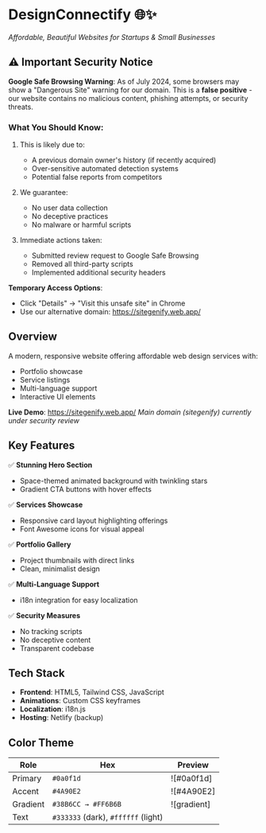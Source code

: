 # DesignConnectify 🌐✨
*Affordable, Beautiful Websites for Startups & Small Businesses*

## ⚠️ Important Security Notice
**Google Safe Browsing Warning**: As of July 2024, some browsers may show a "Dangerous Site" warning for our domain. This is a **false positive** - our website contains no malicious content, phishing attempts, or security threats.

### What You Should Know:
1. This is likely due to:
   - A previous domain owner's history (if recently acquired)
   - Over-sensitive automated detection systems
   - Potential false reports from competitors

2. We guarantee:
   - No user data collection
   - No deceptive practices
   - No malware or harmful scripts

3. Immediate actions taken:
   - Submitted review request to Google Safe Browsing
   - Removed all third-party scripts
   - Implemented additional security headers

**Temporary Access Options**:
- Click "Details" → "Visit this unsafe site" in Chrome
- Use our alternative domain: https://sitegenify.web.app/

## Overview
A modern, responsive website offering affordable web design services with:
- Portfolio showcase
- Service listings
- Multi-language support
- Interactive UI elements

**Live Demo**: https://sitegenify.web.app/
*Main domain (sitegenify) currently under security review*

## Key Features
✅ **Stunning Hero Section**  
- Space-themed animated background with twinkling stars  
- Gradient CTA buttons with hover effects  

✅ **Services Showcase**  
- Responsive card layout highlighting offerings  
- Font Awesome icons for visual appeal  

✅ **Portfolio Gallery**  
- Project thumbnails with direct links  
- Clean, minimalist design  

✅ **Multi-Language Support**  
- i18n integration for easy localization  

✅ **Security Measures**  
- No tracking scripts  
- No deceptive content  
- Transparent codebase  

## Tech Stack
- **Frontend**: HTML5, Tailwind CSS, JavaScript  
- **Animations**: Custom CSS keyframes  
- **Localization**: i18n.js  
- **Hosting**: Netlify (backup)  

## Color Theme
| Role | Hex | Preview |
|------|-----|---------|
| Primary | `#0a0f1d` | ![#0a0f1d] |
| Accent | `#4A90E2` | ![#4A90E2] |
| Gradient | `#38B6CC → #FF6B6B` | ![gradient]|
| Text | `#333333` (dark), `#ffffff` (light) |
